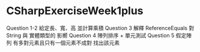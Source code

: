 # CSharpExerciseWeek1plus

Question 1-2  給定長、寬、高  並計算乘積
Question 3    解釋 ReferenceEquals 對 String 與 實體類型的  影嚮
Question 4    陣列排序  + 單元測試
Question 5    假定陣列 有多對元素且只有一個元素不成對  找出該元素
